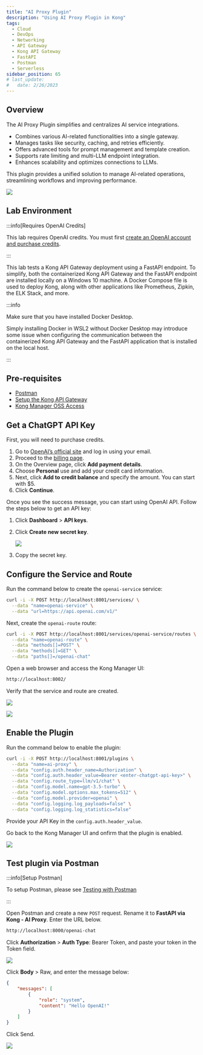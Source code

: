 ```yaml
---
title: "AI Proxy Plugin"
description: "Using AI Proxy Plugin in Kong"
tags: 
  - Cloud
  - DevOps
  - Networking 
  - API Gateway
  - Kong API Gateway
  - FastAPI 
  - Postman
  - Serverless
sidebar_position: 65
# last_update:
#   date: 2/26/2023
---
```



## Overview

The AI Proxy Plugin simplifies and centralizes AI service integrations.  

- Combines various AI-related functionalities into a single gateway.  
- Manages tasks like security, caching, and retries efficiently.  
- Offers advanced tools for prompt management and template creation.  
- Supports rate limiting and multi-LLM endpoint integration.  
- Enhances scalability and optimizes connections to LLMs.  

This plugin provides a unified solution to manage AI-related operations, streamlining workflows and improving performance.  

![](/img/docs/12042024-before-after-kong-ai-proxy.png)


## Lab Environment

:::info[Requires OpenAI Credits]

This lab requires OpenAI credits. You must first [create an OpenAI account and purchase credits](#get-a-chatgpt-api-key).

:::

This lab tests a Kong API Gateway deployment using a FastAPI endpoint. To simplify, both the containerized Kong API Gateway and the FastAPI endpoint are installed locally on a Windows 10 machine. A Docker Compose file is used to deploy Kong, along with other applications like Prometheus, Zipkin, the ELK Stack, and more.

:::info 

Make sure that you have installed Docker Desktop. 

Simply installing Docker in WSL2 without Docker Desktop may introduce some issue when configuring the communication between the containerized Kong API Gateway and the FastAPI application that is installed on the local host.

:::

## Pre-requisites 

- [Postman](https://www.postman.com/downloads/)
- [Setup the Kong API Gateway](/docs/021-Software-Engineering/081-Kong-API-Gateway/015-Containerized-Kong-and-Other-Apps.md)
- [Kong Manager OSS Access](/docs/021-Software-Engineering/081-Kong-API-Gateway/015-Containerized-Kong-and-Other-Apps.md)


## Get a ChatGPT API Key

First, you will need to purchase credits. 

1. Go to [OpenAI’s official site](https://platform.openai.com/docs/api-reference/chat/create) and log in using your email.
3. Proceed to the [billing page](https://platform.openai.com/account/billing).
4. On the Overview page, click **Add payment details**.
5. Choose **Personal** use and add your credit card information.
6. Next, click **Add to credit balance** and specify the amount. You can start with $5.
7. Click **Continue**. 

Once you see the success message, you can start using OpenAI API. Follow the steps below to get an API key:

1. Click **Dashboard** > **API keys**.
2. Click **Create new secret key**.

    ![](/img/docs/12042024-get-chatgpt-api-key.png)

3. Copy the secret key. 

## Configure the Service and Route

Run the command below to create the `openai-service` service:

```bash
curl -i -X POST http://localhost:8001/services/ \
  --data "name=openai-service" \
  --data "url=https://api.openai.com/v1/"
```

Next, create the `openai-route` route:

```bash
curl -i -X POST http://localhost:8001/services/openai-service/routes \
  --data "name=openai-route" \
  --data "methods[]=POST" \
  --data "methods[]=GET" \
  --data "paths[]=/openai-chat" 
```

Open a web browser and access the Kong Manager UI:

```bash
http://localhost:8002/ 
```

Verify that the service and route are created.

![](/img/docs/12042024-ai-proxy-service.png)

![](/img/docs/12042024-ai-proxy-route.png)


## Enable the Plugin 

Run the command below to enable the plugin:

```bash
curl -i -X POST http://localhost:8001/plugins \
  --data "name=ai-proxy" \
  --data "config.auth.header_name=Authorization" \
  --data "config.auth.header_value=Bearer <enter-chatgpt-api-key>" \
  --data "config.route_type=llm/v1/chat" \
  --data "config.model.name=gpt-3.5-turbo" \
  --data "config.model.options.max_tokens=512" \
  --data "config.model.provider=openai" \
  --data "config.logging.log_payloads=false" \
  --data "config.logging.log_statistics=false"  
```

Provide your API Key in the `config.auth.header_value`.

Go back to the Kong Manager UI and onfirm that the plugin is enabled.

![](/img/docs/12042024-ai-proxy-plugin-curl.png)


## Test plugin via Postman 

:::info[Setup Postman]

To setup Postman, please see [Testing with Postman](/docs/021-Software-Engineering/081-Kong-API-Gateway/016-Testing-wth-an-FastAPI-Endpoint.md#testing-with-postman)

:::

Open Postman and create a new `POST` request. Rename it to **FastAPI via Kong - AI Proxy**. Enter the URL below.

```bash
http://localhost:8000/openai-chat
```

Click **Authorization** > **Auth Type**: Bearer Token, and paste your token in the Token field.

![](/img/docs/Screenshot-2024-12-05-005842.png)

Click **Body** > Raw, and enter the message below:

```json
{
    "messages": [
        {
            "role": "system",
            "content": "Hello OpenAI!"
        }
    ]
}
```

Click Send.

![](/img/docs/12042024-ai-proxy-working-postman-2.png)

<!-- ![](/img/docs/12042024-ai-proxy-working-postman.png) -->